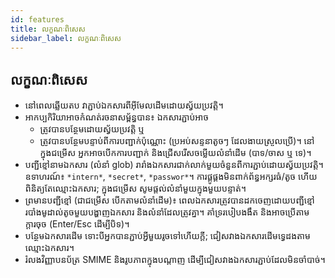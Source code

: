 ```yaml
---
id: features
title: លក្ខណៈពិសេស
sidebar_label: លក្ខណៈពិសេស
---
```


## លក្ខណៈពិសេស

- នៅពេលឆ្លើយតប វាភ្ជាប់ឯកសារពីអ៊ីមែលដើមដោយស្វ័យប្រវត្តិ។
- អាកប្បកិរិយាអាចកំណត់រចនាសម្ព័ន្ធបាន៖ ឯកសារភ្ជាប់អាច
  - ត្រូវបានបន្ថែមដោយស្វ័យប្រវត្តិ ឬ
  - ត្រូវបានបន្ថែមបន្ទាប់ពីការបញ្ជាក់ប៉ុណ្ណោះ (ប្រអប់សន្ទនា​តូចៗ ដែលងាយស្រួលប្រើ)។ នៅក្នុងជម្រើស អ្នកអាចបើកការបញ្ជាក់ និងជ្រើសរើសចម្លើយលំនាំដើម (បាទ/ចាស ឬ ទេ)។
- បញ្ជីខ្មៅនាមឯកសារ (លំនាំ glob) រារាំងឯកសារជាក់លាក់មួយចំនួនពីការភ្ជាប់ដោយស្វ័យប្រវត្តិ។ ឧទាហរណ៍៖ `*intern*`, `*secret*`, `*passwor*`។
  ការផ្គូផ្គងមិនពាក់ព័ន្ធអក្សរធំ/តូច ហើយពិនិត្យតែឈ្មោះឯកសារ; ក្នុងជម្រើស សូមផ្តល់លំនាំមួយក្នុងមួយបន្ទាត់។
- ព្រមានបញ្ជីខ្មៅ (ជាជម្រើស បើកតាមលំនាំដើម)៖ ពេលឯកសារត្រូវបានដកចេញដោយបញ្ជីខ្មៅ របាំងមូដាល់តូចមួយបង្ហាញឯកសារ និងលំនាំដែលត្រូវគ្នា។ គាំទ្រ​របៀបងងឹត និងអាចប្រើតាមក្ដារចុច (Enter/Esc ដើម្បីបិទ)។
- បន្ថែមឯកសារដើម ទោះបីអ្នកបានភ្ជាប់អ្វីមួយរូចទៅហើយក្តី; ជៀសវាងឯកសារដើមទ្វេដង​តាមឈ្មោះឯកសារ។
- រំលងវិញ្ញាបនប័ត្រ SMIME និងរូបភាពក្នុងបណ្ដាញ ដើម្បីជៀសវាងឯកសារភ្ជាប់ដែលមិនចាំបាច់។
